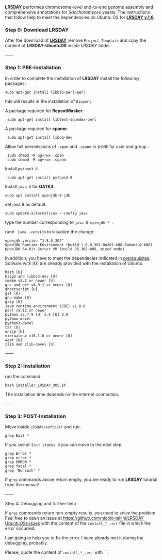 [**LRSDAY**](https://github.com/yjx1217/LRSDAY) performes chromosome-level end-to-end genome assembly and comprehensive annotations for *Saccharomyces* yeasts.
The instructions that follow help to meet the dependencies on Ubuntu OS for [**LRSDAY v.1.6**](https://github.com/yjx1217/LRSDAY/releases/tag/v1.6.0). </br>

### Step 0: Download LRSDAY

After the download of [**LRSDAY**](https://github.com/yjx1217/LRSDAY) remove ```Project_Template``` and copy the content of **LRSDAY-UbuntuOS** inside LRSDAY folder.</br>

——

### Step 1: PRE-installation

In order to complete the installation of **LRSDAY** install the following packages:

 ```
 sudo apt-get install libbio-perl-perl
```

this will results in the installation of ```Bioperl```.

A package required for **RepeatMasker**:

```
 sudo apt-get install libtext-soundex-perl
```

A package required for **cpanm**:
```
 sudo apt-get install libpq-dev
```

Allow full persmissions of ```.cpan``` and ```.cpanm``` in ```$HOME``` for user and group :

```
 sudo chmod -R ug+rwx .cpan
 sudo chmod -R ug+rwx .cpanm
```

Install ```python3.8```:

```
 sudo apt-get install python3.8
```

Install ```java 8``` for **GATK3**: 

```
sudo apt install openjdk-8-jdk
```

set java 8 as default: 

```
sudo update-alternatives --config java
```

type the number corresponding to ```java-8-openjdk-* ```.

runn ``` java -version``` to visualize the change:

```
openjdk version "1.8.0_302"
OpenJDK Runtime Environment (build 1.8.0_302-8u302-b08-0ubuntu2-b08)
OpenJDK 64-Bit Server VM (build 25.302-b08, mixed mode)
```

In addition, you have to meet the dependecies indicated in [prerequisites](https://github.com/yjx1217/LRSDAY/blob/master/prerequisite.txt).</br>
Sotware with [U] are already provided with the installation of Ubuntu. 

```
bash [U]
bzip2 and libbz2-dev [U]
cmake v3.2 or newer [U]
gcc and g++ v4.9.1 or newer [U]
ghostscript [U]
git [U]
gnu make [U]
gzip [U]
java runtime environment (JRE) v1.8.0 
perl v5.12 or newer
python v2.7.9 [U] 3.6 [U] 3.8 
python-devel
python3-devel
tar [U]
unzip [U]
virtualenv v15.1.0 or newer [U]
wget [U]
zlib and zlib-devel [U]
```
——

### Step 2: Installation

run the command: 
```
bash installer_LRSDAY_UOS.sh
```
The installation time depends on the internet connection.

——

### Step 3: POST-Installation

Move inside ```LRSDAY/soft/Err``` and run: 

```
grep Exit *
```
If you see all ```Exit status 0``` you can move to the next step.

```
grep Error *
grep error *
grep ERROR *
grep fatal *
grep 'No such' *
```
If ```grep``` commands above return empty, you are ready to run **LRSDAY** tutorial from the manual!

——

Step 4: Debugging and further help

If ```grep``` commands return non-empty results, you need to solve the preblem. Feel free to open an issue at https://github.com/nicolo-tellini/LRSDAY-UbuntuOS/issues with the content of the ```install_*_.err``` file in which the error occurred.</br>

I am going to help you to fix the error. I have already met it during the debugging, probably.</br>

Please, quote the content of ```install_*_.err``` with ```.
